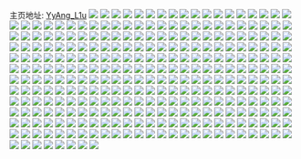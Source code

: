 主页地址: [YyAng_L1u](https://weibo.com/u/1881026215) 
![](https://wx4.sinaimg.cn/mw2000/701e2ea7ly1g3sjrn29erj22c02c0npf.jpg) 
![](https://wx4.sinaimg.cn/mw2000/701e2ea7ly1g3sjqm8b01j21sc2ds7wk.jpg) 
![](https://wx4.sinaimg.cn/mw2000/701e2ea7ly1g3sjqp6t52j20yi1ca7tb.jpg) 
![](https://wx4.sinaimg.cn/mw2000/701e2ea7ly1g3kvtfu1m9j2263261npd.jpg) 
![](https://wx4.sinaimg.cn/mw2000/701e2ea7ly1g3kvtbwbhej21sc1sc4qr.jpg) 
![](https://wx4.sinaimg.cn/mw2000/701e2ea7ly1g3kvte2meaj22c02bz7wi.jpg) 
![](https://wx4.sinaimg.cn/mw2000/701e2ea7ly1g3kvtda6mbj2204202b29.jpg) 
![](https://wx4.sinaimg.cn/mw2000/701e2ea7ly1g3kvtb1ahxj226j26ib2a.jpg) 
![](https://wx4.sinaimg.cn/mw2000/701e2ea7ly1g3kvternhwj21ux1uv7wh.jpg) 
![](https://wx4.sinaimg.cn/mw2000/701e2ea7ly1g3kvtcounrj226i26ikjl.jpg) 
![](https://wx4.sinaimg.cn/mw2000/701e2ea7ly1g3kvtfdwkjj21w51w47wh.jpg) 
![](https://wx4.sinaimg.cn/mw2000/701e2ea7ly1g3kvtglunpj21401hckjm.jpg) 
![](https://wx4.sinaimg.cn/mw2000/701e2ea7ly1g3bk6enul1j222a22a4qq.jpg) 
![](https://wx4.sinaimg.cn/mw2000/701e2ea7ly1g3bk6gkl2nj22ds1sc7wj.jpg) 
![](https://wx4.sinaimg.cn/mw2000/701e2ea7ly1g3bk6ijgxlj22c02c0npd.jpg) 
![](https://wx4.sinaimg.cn/mw2000/701e2ea7ly1g3bk6fl17yj22c02c07wi.jpg) 
![](https://wx4.sinaimg.cn/mw2000/701e2ea7ly1g3bk6hcoirj21er1er1kx.jpg) 
![](https://wx4.sinaimg.cn/mw2000/701e2ea7ly1g3bk6gxh8tj20j60j73zy.jpg) 
![](https://wx4.sinaimg.cn/mw2000/701e2ea7ly1g317pa14dnj22io1w0qv5.jpg) 
![](https://wx4.sinaimg.cn/mw2000/701e2ea7ly1g317pp1mfzj22c0340e83.jpg) 
![](https://wx4.sinaimg.cn/mw2000/701e2ea7ly1g317p7iuxuj22c0340npe.jpg) 
![](https://wx4.sinaimg.cn/mw2000/701e2ea7ly1g317p32boij22c03407wi.jpg) 
![](https://wx4.sinaimg.cn/mw2000/701e2ea7ly1g317pe7zcbj23402c0x6q.jpg) 
![](https://wx4.sinaimg.cn/mw2000/701e2ea7ly1g317pvpa1qj22c0340e83.jpg) 
![](https://wx4.sinaimg.cn/mw2000/701e2ea7ly1g2yx4ow1k0j22ds1scnpf.jpg) 
![](https://wx4.sinaimg.cn/mw2000/701e2ea7ly1g2yx4epp76j20rs1qinpd.jpg) 
![](https://wx4.sinaimg.cn/mw2000/701e2ea7ly1g2yx4wi7ukj21vz2ioqv6.jpg) 
![](https://wx4.sinaimg.cn/mw2000/701e2ea7ly1g2yx48kawhj21sc1scqv7.jpg) 
![](https://wx4.sinaimg.cn/mw2000/701e2ea7ly1g2rpz7yfnbj22ds1scnpe.jpg) 
![](https://wx4.sinaimg.cn/mw2000/701e2ea7ly1g2rpz9b2bjj22c02bzqv6.jpg) 
![](https://wx4.sinaimg.cn/mw2000/701e2ea7ly1g2rpz9ppk9j21400u0wny.jpg) 
![](https://wx4.sinaimg.cn/mw2000/701e2ea7ly1g2rpz9yv0yj20yi0yjkeg.jpg) 
![](https://wx4.sinaimg.cn/mw2000/701e2ea7ly1g2rpzaqqhuj22ds1scu0y.jpg) 
![](https://wx4.sinaimg.cn/mw2000/701e2ea7ly1g2rpz723mzj22c02bznph.jpg) 
![](https://wx4.sinaimg.cn/mw2000/701e2ea7ly1g2rpzbtaquj22ds1scb2a.jpg) 
![](https://wx4.sinaimg.cn/mw2000/701e2ea7ly1g2rpzcp2wgj22c02bzx6p.jpg) 
![](https://wx4.sinaimg.cn/mw2000/701e2ea7ly1g2crgdyzmsj21kw16me81.jpg) 
![](https://wx4.sinaimg.cn/mw2000/701e2ea7ly1g2crginxvij22c02c07wi.jpg) 
![](https://wx4.sinaimg.cn/mw2000/701e2ea7ly1g1wjoqw01hj20zk0qoqah.jpg) 
![](https://wx4.sinaimg.cn/mw2000/701e2ea7ly1g1wjonz96xj20zk0qo7a7.jpg) 
![](https://wx4.sinaimg.cn/mw2000/701e2ea7ly1g1wjonfdcdj20zk0qngty.jpg) 
![](https://wx4.sinaimg.cn/mw2000/701e2ea7ly1g1wjomupt8j20zk0qotdr.jpg) 
![](https://wx4.sinaimg.cn/mw2000/701e2ea7ly1g1wjoprqinj20zk0qo103.jpg) 
![](https://wx4.sinaimg.cn/mw2000/701e2ea7ly1g1wjoltwt7j20zk0qodn1.jpg) 
![](https://wx4.sinaimg.cn/mw2000/701e2ea7ly1g1wjooi82xj20zk0qon3z.jpg) 
![](https://wx4.sinaimg.cn/mw2000/701e2ea7ly1g1wjotes0gj23402c0u0x.jpg) 
![](https://wx4.sinaimg.cn/mw2000/701e2ea7ly1g1wjq4gh5aj20rs15o7ls.jpg) 
![](https://wx4.sinaimg.cn/mw2000/701e2ea7ly1g1h6di4er4j222i2rchdu.jpg) 
![](https://wx4.sinaimg.cn/mw2000/701e2ea7ly1g1h6d97enjj23402c04qp.jpg) 
![](https://wx4.sinaimg.cn/mw2000/701e2ea7ly1g1h6dbemynj22c0340qv6.jpg) 
![](https://wx4.sinaimg.cn/mw2000/701e2ea7ly1g1h6d8h4opj22c0340npd.jpg) 
![](https://wx4.sinaimg.cn/mw2000/701e2ea7ly1g1h6ddgt7vj23402c0e81.jpg) 
![](https://wx4.sinaimg.cn/mw2000/701e2ea7ly1g1h6dh4r4nj222t2rqb2a.jpg) 
![](https://wx4.sinaimg.cn/mw2000/701e2ea7ly1g1h6df41duj23402c0b29.jpg) 
![](https://wx4.sinaimg.cn/mw2000/701e2ea7ly1g1h6dcj0r5j22c0340hdu.jpg) 
![](https://wx4.sinaimg.cn/mw2000/701e2ea7ly1g1h6d7k3q7j22c0340hdt.jpg) 
![](https://wx4.sinaimg.cn/mw2000/701e2ea7ly1g1ciucjcztj22ds1scqv5.jpg) 
![](https://wx4.sinaimg.cn/mw2000/701e2ea7ly1g1ciuaj5t4j23402c0hdt.jpg) 
![](https://wx4.sinaimg.cn/mw2000/701e2ea7ly1g17fqdql2vj22c02bznpf.jpg) 
![](https://wx4.sinaimg.cn/mw2000/701e2ea7ly1g17fqev377j22c02bzb2b.jpg) 
![](https://wx4.sinaimg.cn/mw2000/701e2ea7ly1g17fqfakj7j20va0van7t.jpg) 
![](https://wx4.sinaimg.cn/mw2000/701e2ea7ly1g17fqg41r6j22c02c0qv7.jpg) 
![](https://wx4.sinaimg.cn/mw2000/701e2ea7ly1g17fqh4548j22c0340kjm.jpg) 
![](https://wx4.sinaimg.cn/mw2000/701e2ea7ly1g17fqk1f3fj23402c0hdw.jpg) 
![](https://wx4.sinaimg.cn/mw2000/701e2ea7ly1g17fqcrhfvj22c02c0hdu.jpg) 
![](https://wx4.sinaimg.cn/mw2000/701e2ea7ly1g17fqkny61j21ru1sgtz9.jpg) 
![](https://wx4.sinaimg.cn/mw2000/701e2ea7ly1g17fqljkj9j22c02bzhdt.jpg) 
![](https://wx4.sinaimg.cn/mw2000/701e2ea7ly1g1644o0la1j22c0340qv6.jpg) 
![](https://wx4.sinaimg.cn/mw2000/701e2ea7ly1g16435btrbj22c03407wi.jpg) 
![](https://wx4.sinaimg.cn/mw2000/701e2ea7ly1g16434e5sjj21sc2dsnpe.jpg) 
![](https://wx4.sinaimg.cn/mw2000/701e2ea7ly1g16438ffu5j22c03401kz.jpg) 
![](https://wx4.sinaimg.cn/mw2000/701e2ea7ly1g165ge5994j22ds1scb2e.jpg) 
![](https://wx4.sinaimg.cn/mw2000/701e2ea7ly1g16436adhpj22c0340qv6.jpg) 
![](https://wx4.sinaimg.cn/mw2000/701e2ea7ly1g16433fnc0j21vz2in7wi.jpg) 
![](https://wx4.sinaimg.cn/mw2000/701e2ea7ly1g16431ngaij22c03404qq.jpg) 
![](https://wx4.sinaimg.cn/mw2000/701e2ea7ly1g16484ticdj23402c0hdu.jpg) 
![](https://wx4.sinaimg.cn/mw2000/701e2ea7ly1g14efj0q6nj20rs15ok8a.jpg) 
![](https://wx4.sinaimg.cn/mw2000/701e2ea7ly1g14efjei13j21901907vn.jpg) 
![](https://wx4.sinaimg.cn/mw2000/701e2ea7ly1g11juau18ij23402c0e81.jpg) 
![](https://wx4.sinaimg.cn/mw2000/701e2ea7ly1g11jucsxg3j23402c0b2a.jpg) 
![](https://wx4.sinaimg.cn/mw2000/701e2ea7ly1g11ju8sitrj227y2yi1ky.jpg) 
![](https://wx4.sinaimg.cn/mw2000/701e2ea7ly1g11ju7w900j22c01r04qp.jpg) 
![](https://wx4.sinaimg.cn/mw2000/701e2ea7ly1g11juberl4j20rs15rqv5.jpg) 
![](https://wx4.sinaimg.cn/mw2000/701e2ea7ly1g11juc25l9j22c01r04qp.jpg) 
![](https://wx4.sinaimg.cn/mw2000/701e2ea7ly1g11jua9we5j22wg27pe81.jpg) 
![](https://wx4.sinaimg.cn/mw2000/701e2ea7ly1g11ju9mqqlj23402c0b2a.jpg) 
![](https://wx4.sinaimg.cn/mw2000/701e2ea7ly1g11judhw5fj22y027ie81.jpg) 
![](https://wx4.sinaimg.cn/mw2000/701e2ea7ly1g0k5qqx2fgj20yf0pljzl.jpg) 
![](https://wx4.sinaimg.cn/mw2000/701e2ea7ly1g0k5qqls6mj20xc0p0tzl.jpg) 
![](https://wx4.sinaimg.cn/mw2000/701e2ea7ly1g0k5qwvephj22c03404qq.jpg) 
![](https://wx4.sinaimg.cn/mw2000/701e2ea7ly1g0k5quxetuj22c0340kjn.jpg) 
![](https://wx4.sinaimg.cn/mw2000/701e2ea7ly1g0k5qrlruvj228m2zhb2a.jpg) 
![](https://wx4.sinaimg.cn/mw2000/701e2ea7ly1g0k5qw04ewj23402c0hdu.jpg) 
![](https://wx4.sinaimg.cn/mw2000/701e2ea7ly1g0k5r1wybnj233z2d9kju.jpg) 
![](https://wx4.sinaimg.cn/mw2000/701e2ea7ly1g0k5qsdjknj22c03401kz.jpg) 
![](https://wx4.sinaimg.cn/mw2000/701e2ea7ly1g0k5qy4fshj20rs2234qr.jpg) 
![](https://wx4.sinaimg.cn/mw2000/701e2ea7ly1g06h8kxah7j20yi0rahdt.jpg) 
![](https://wx4.sinaimg.cn/mw2000/701e2ea7ly1g06h8m7hivj20y10y1b29.jpg) 
![](https://wx4.sinaimg.cn/mw2000/701e2ea7ly1g06h8laez3j215o0v8aop.jpg) 
![](https://wx4.sinaimg.cn/mw2000/701e2ea7ly1g06h8lrpd9j20yi0r9npd.jpg) 
![](https://wx4.sinaimg.cn/mw2000/701e2ea7ly1g03i017teaj20ku0kujrb.jpg) 
![](https://wx4.sinaimg.cn/mw2000/701e2ea7ly1fzfm57lg3tj21o0280npd.jpg) 
![](https://wx4.sinaimg.cn/mw2000/701e2ea7ly1fzfm4xsbg1j22c02c0b2b.jpg) 
![](https://wx4.sinaimg.cn/mw2000/701e2ea7ly1fzfm538a3pj21l51m14qp.jpg) 
![](https://wx4.sinaimg.cn/mw2000/701e2ea7ly1fz74gcone5j226i26ie82.jpg) 
![](https://wx4.sinaimg.cn/mw2000/701e2ea7ly1fz74gusdjhj22ds1sce81.jpg) 
![](https://wx4.sinaimg.cn/mw2000/701e2ea7ly1fz74hd27pij22c02c0npd.jpg) 
![](https://wx4.sinaimg.cn/mw2000/701e2ea7ly1fz74h48t5uj22c02c0qv5.jpg) 
![](https://wx4.sinaimg.cn/mw2000/701e2ea7ly1fz74gkbrq6j22c02c0hdt.jpg) 
![](https://wx4.sinaimg.cn/mw2000/701e2ea7ly1fz74govmhoj23402c07wh.jpg) 
![](https://wx4.sinaimg.cn/mw2000/701e2ea7ly1fyyh9ycj3rj22c01v6u0x.jpg) 
![](https://wx4.sinaimg.cn/mw2000/701e2ea7ly1fyyh7xwziij21o0280b29.jpg) 
![](https://wx4.sinaimg.cn/mw2000/701e2ea7ly1fyyhaczop3j22c02bzqv6.jpg) 
![](https://wx4.sinaimg.cn/mw2000/701e2ea7ly1fyyh9h4g29j21o0280x6r.jpg) 
![](https://wx4.sinaimg.cn/mw2000/701e2ea7ly1fyyhajpfy0j20yi0yi0tm.jpg) 
![](https://wx4.sinaimg.cn/mw2000/701e2ea7ly1fyyh7rm43pj21o0280u0x.jpg) 
![](https://wx4.sinaimg.cn/mw2000/701e2ea7ly1fyyh9qwjlqj22c02c01ky.jpg) 
![](https://wx4.sinaimg.cn/mw2000/701e2ea7ly1fyyha4nl20j21o02801ky.jpg) 
![](https://wx4.sinaimg.cn/mw2000/701e2ea7ly1fyyhfirfv0j226i26iqv5.jpg) 
![](https://wx4.sinaimg.cn/mw2000/701e2ea7ly1fykwtih9bmj23sw2ionpd.jpg) 
![](https://wx4.sinaimg.cn/mw2000/701e2ea7ly1fykwtm67s0j23sw2ioqv5.jpg) 
![](https://wx4.sinaimg.cn/mw2000/701e2ea7ly1fykwtsblzzj23sw2iox6r.jpg) 
![](https://wx4.sinaimg.cn/mw2000/701e2ea7ly1fykwtdvptej20k00j0n36.jpg) 
![](https://wx4.sinaimg.cn/mw2000/701e2ea7ly1fyj8qazayqj22901i0e81.jpg) 
![](https://wx4.sinaimg.cn/mw2000/701e2ea7ly1fyj8qj5lesj22c01k0hdt.jpg) 
![](https://wx4.sinaimg.cn/mw2000/701e2ea7ly1fyj8q4vnpyj234022kx6p.jpg) 
![](https://wx4.sinaimg.cn/mw2000/701e2ea7ly1fyj8qnhyu7j22c01k0x21.jpg) 
![](https://wx4.sinaimg.cn/mw2000/701e2ea7ly1fxtwl68ro6j20nm0newgx.jpg) 
![](https://wx4.sinaimg.cn/mw2000/701e2ea7ly1fxg3cclmfoj20rs0vahdt.jpg) 
![](https://wx4.sinaimg.cn/mw2000/701e2ea7ly1fwqpovwqkjj22c0340b2b.jpg) 
![](https://wx4.sinaimg.cn/mw2000/701e2ea7ly1fwqpotwz9hj23402c01ky.jpg) 
![](https://wx4.sinaimg.cn/mw2000/701e2ea7ly1fwqpp01rbwj23402c0u0x.jpg) 
![](https://wx4.sinaimg.cn/mw2000/701e2ea7ly1fwqpoyh3g7j23402c07wh.jpg) 
![](https://wx4.sinaimg.cn/mw2000/701e2ea7ly1fwqpowr73nj23402c0u0x.jpg) 
![](https://wx4.sinaimg.cn/mw2000/701e2ea7ly1fwqpp258y7j23402c0npd.jpg) 
![](https://wx4.sinaimg.cn/mw2000/701e2ea7ly1fwqpp7rrpbj21sc2ds7wh.jpg) 
![](https://wx4.sinaimg.cn/mw2000/701e2ea7ly1fwqpp5va09j23402c01ky.jpg) 
![](https://wx4.sinaimg.cn/mw2000/701e2ea7ly1fwqpp4hmfgj22ds1sctvs.jpg) 
![](https://wx4.sinaimg.cn/mw2000/701e2ea7ly1fwgbxqihp4j23402c04qp.jpg) 
![](https://wx4.sinaimg.cn/mw2000/701e2ea7ly1fwgbxnuik7j23402c04qp.jpg) 
![](https://wx4.sinaimg.cn/mw2000/701e2ea7ly1fwad4g5i9yj20ku0ku476.jpg) 
![](https://wx4.sinaimg.cn/mw2000/701e2ea7ly1fwad4gxkqlj20ku0km7i3.jpg) 
![](https://wx4.sinaimg.cn/mw2000/701e2ea7ly1fwad4fpdflj20lq0ltjwk.jpg) 
![](https://wx4.sinaimg.cn/mw2000/701e2ea7ly1fwad4hiwolj20u00u07gh.jpg) 
![](https://wx4.sinaimg.cn/mw2000/701e2ea7ly1fwad4f04n0j20nq0zktcq.jpg) 
![](https://wx4.sinaimg.cn/mw2000/701e2ea7ly1fwad4fxeuwj20go0m8tbk.jpg) 
![](https://wx4.sinaimg.cn/mw2000/701e2ea7ly1fwad4gg589j20ku0hwq5r.jpg) 
![](https://wx4.sinaimg.cn/mw2000/701e2ea7ly1fwad4hp36tj20ku0ksgoq.jpg) 
![](https://wx4.sinaimg.cn/mw2000/701e2ea7ly1fwad4f77z2j20iq0owjv2.jpg) 
![](https://wx4.sinaimg.cn/mw2000/701e2ea7gy1fvrw49wj8dj22c03407wi.jpg) 
![](https://wx4.sinaimg.cn/mw2000/701e2ea7gy1fvrw4ehi1kj23402c01kz.jpg) 
![](https://wx4.sinaimg.cn/mw2000/701e2ea7gy1fvrw4olyh7j23402c0qv5.jpg) 
![](https://wx4.sinaimg.cn/mw2000/701e2ea7gy1fvrw4lwg63j22c0340x6p.jpg) 
![](https://wx4.sinaimg.cn/mw2000/701e2ea7gy1fvrw46wxk2j221f2pwe81.jpg) 
![](https://wx4.sinaimg.cn/mw2000/701e2ea7gy1fvrw4j1j7kj23402c01kz.jpg) 
![](https://wx4.sinaimg.cn/mw2000/701e2ea7gy1fvrw4ufat4j22c03404qq.jpg) 
![](https://wx4.sinaimg.cn/mw2000/701e2ea7gy1fvrw4rezxnj23402c01ky.jpg) 
![](https://wx4.sinaimg.cn/mw2000/701e2ea7gy1fvrw4z2dhyj22c02c0e81.jpg) 
![](https://wx4.sinaimg.cn/mw2000/701e2ea7ly1fvhig8ps6gj22c02c0h53.jpg) 
![](https://wx4.sinaimg.cn/mw2000/701e2ea7ly1fvhifze79tj21kw16o7wh.jpg) 
![](https://wx4.sinaimg.cn/mw2000/701e2ea7ly1fvhig455sfj22nz1zs1kx.jpg) 
![](https://wx4.sinaimg.cn/mw2000/701e2ea7ly1fvhig58o5oj223u2sqx6q.jpg) 
![](https://wx4.sinaimg.cn/mw2000/701e2ea7ly1fvhig8555pj22c02c07pf.jpg) 
![](https://wx4.sinaimg.cn/mw2000/701e2ea7ly1fvhig7g88sj227c2xfqv6.jpg) 
![](https://wx4.sinaimg.cn/mw2000/701e2ea7ly1fvhig5xpllj216o1kw4dq.jpg) 
![](https://wx4.sinaimg.cn/mw2000/701e2ea7ly1fvhig2vz40j23402c0qv6.jpg) 
![](https://wx4.sinaimg.cn/mw2000/701e2ea7ly1fvhig194oyj22c02c0qv5.jpg) 
![](https://wx4.sinaimg.cn/mw2000/701e2ea7ly1fve1nevq2dj20kk0do76r.jpg) 
![](https://wx4.sinaimg.cn/mw2000/701e2ea7gy1fv8c25520jj22io1w04qp.jpg) 
![](https://wx4.sinaimg.cn/mw2000/701e2ea7gy1fv8c261j6fj22c02c0npd.jpg) 
![](https://wx4.sinaimg.cn/mw2000/701e2ea7gy1fv8c26oeo8j21kw16oar6.jpg) 
![](https://wx4.sinaimg.cn/mw2000/701e2ea7gy1fv8c27hx2ij20ku2beqv6.jpg) 
![](https://wx4.sinaimg.cn/mw2000/701e2ea7gy1fv8c2881pij20ku0v3x5d.jpg) 
![](https://wx4.sinaimg.cn/mw2000/701e2ea7gy1fv8c244xoxj22c02c0e81.jpg) 
![](https://wx4.sinaimg.cn/mw2000/701e2ea7gy1fv8c29b3s2j21kw16odzx.jpg) 
![](https://wx4.sinaimg.cn/mw2000/701e2ea7gy1fv8c2a2fjxj22io1w0u0x.jpg) 
![](https://wx4.sinaimg.cn/mw2000/701e2ea7gy1fv8c2blsr4j22c02c0u0x.jpg) 
![](https://wx4.sinaimg.cn/mw2000/701e2ea7gy1futczyfhxvj216o1kwh7p.jpg) 
![](https://wx4.sinaimg.cn/mw2000/701e2ea7gy1fuitw6bbiij21w01f0kjl.jpg) 
![](https://wx4.sinaimg.cn/mw2000/701e2ea7gy1fuitso5upuj22c02c0npd.jpg) 
![](https://wx4.sinaimg.cn/mw2000/701e2ea7gy1fuitwc3jo0j22c02c0kjm.jpg) 
![](https://wx4.sinaimg.cn/mw2000/701e2ea7gy1fuitskmovyj22c02c0e81.jpg) 
![](https://wx4.sinaimg.cn/mw2000/701e2ea7ly1fufdiu5q85j20ku0pmkfe.jpg) 
![](https://wx4.sinaimg.cn/mw2000/701e2ea7ly1fu4wvc1ehjj216o1hc16i.jpg) 
![](https://wx4.sinaimg.cn/mw2000/701e2ea7ly1fu4wvblgujj22c02c0qv5.jpg) 
![](https://wx4.sinaimg.cn/mw2000/701e2ea7ly1fu4wvcowmhj22c02c0e81.jpg) 
![](https://wx4.sinaimg.cn/mw2000/701e2ea7ly1fu4wvdm4f2j23402c0e82.jpg) 
![](https://wx4.sinaimg.cn/mw2000/701e2ea7ly1fu1g5md3efj20ku0kujs1.jpg) 
![](https://wx4.sinaimg.cn/mw2000/701e2ea7ly1ftyri6xug0j216o1kw7iy.jpg) 
![](https://wx4.sinaimg.cn/mw2000/701e2ea7ly1ftyriaiwyvj22c02c0kjl.jpg) 
![](https://wx4.sinaimg.cn/mw2000/701e2ea7ly1ftyri844xsj23402c0kjn.jpg) 
![](https://wx4.sinaimg.cn/mw2000/701e2ea7ly1ftyri6k6d8j216o1kwasw.jpg) 
![](https://wx4.sinaimg.cn/mw2000/701e2ea7ly1ftyriayu0rj21kw16o4cy.jpg) 
![](https://wx4.sinaimg.cn/mw2000/701e2ea7ly1ftyri5cxmqj23402c0b2b.jpg) 
![](https://wx4.sinaimg.cn/mw2000/701e2ea7ly1ftyri94r8qj23402c0x6q.jpg) 
![](https://wx4.sinaimg.cn/mw2000/701e2ea7ly1ftyri9un6mj22c02c07wh.jpg) 
![](https://wx4.sinaimg.cn/mw2000/701e2ea7ly1ftyri64jhsj20xc18eb29.jpg) 
![](https://wx4.sinaimg.cn/mw2000/701e2ea7gy1ftwntmu3dcj21sg1sgqop.jpg) 
![](https://wx4.sinaimg.cn/mw2000/701e2ea7gy1ftwntm6i27j22c02c0npd.jpg) 
![](https://wx4.sinaimg.cn/mw2000/701e2ea7ly1fthvreiv16j22di2cxb2b.jpg) 
![](https://wx4.sinaimg.cn/mw2000/701e2ea7ly1fthvr7y7f3j20h10cr77s.jpg) 
![](https://wx4.sinaimg.cn/mw2000/701e2ea7ly1fthvra8iznj22pj2154qr.jpg) 
![](https://wx4.sinaimg.cn/mw2000/701e2ea7ly1fthvrdb5v6j22c02c07wi.jpg) 
![](https://wx4.sinaimg.cn/mw2000/701e2ea7ly1fthvrb5uooj21kw1kw7wh.jpg) 
![](https://wx4.sinaimg.cn/mw2000/701e2ea7ly1fthvr8zi2mj22c51qykjm.jpg) 
![](https://wx4.sinaimg.cn/mw2000/701e2ea7ly1fthvr7o9m9j20jg0ekjwz.jpg) 
![](https://wx4.sinaimg.cn/mw2000/701e2ea7ly1fthvrcbrpfj22c02c0x6q.jpg) 
![](https://wx4.sinaimg.cn/mw2000/701e2ea7ly1fthvr6zt3tj22c92c0b2b.jpg) 
![](https://wx4.sinaimg.cn/mw2000/701e2ea7ly1ft566gq3y7j20ku1medmf.jpg) 
![](https://wx4.sinaimg.cn/mw2000/701e2ea7ly1ft566cg4fcj23402c0b29.jpg) 
![](https://wx4.sinaimg.cn/mw2000/701e2ea7ly1ft2qz00w3mj21g4133wql.jpg) 
![](https://wx4.sinaimg.cn/mw2000/701e2ea7ly1ft2qz0ekj1j216i0xtwp2.jpg) 
![](https://wx4.sinaimg.cn/mw2000/701e2ea7ly1ft2r12vxnwj20qo0zk4qp.jpg) 
![](https://wx4.sinaimg.cn/mw2000/701e2ea7ly1ft2qz1uttcj21gz13rwqa.jpg) 
![](https://wx4.sinaimg.cn/mw2000/701e2ea7ly1fsvhg89ugoj21ws1wshdt.jpg) 
![](https://wx4.sinaimg.cn/mw2000/701e2ea7ly1fsvhfx7q8qj216o1f4kjm.jpg) 
![](https://wx4.sinaimg.cn/mw2000/701e2ea7gy1frdl3x9n4ij20ku1jle6p.jpg) 
![](https://wx4.sinaimg.cn/mw2000/701e2ea7gy1frdl4bwtf9j20ku1jlnh3.jpg) 
![](https://wx4.sinaimg.cn/mw2000/701e2ea7gy1frdl28tq7yj20ku15o7ht.jpg) 
![](https://wx4.sinaimg.cn/mw2000/701e2ea7gy1frdl2zaa4cj20ku0vadws.jpg) 
![](https://wx4.sinaimg.cn/mw2000/701e2ea7gy1fr77g1bontj214n1esax5.jpg) 
![](https://wx4.sinaimg.cn/mw2000/701e2ea7gy1fr77fz9t92j216o1hcwu2.jpg) 
![](https://wx4.sinaimg.cn/mw2000/701e2ea7gy1fr77g0c01oj216l16lnab.jpg) 
![](https://wx4.sinaimg.cn/mw2000/701e2ea7gy1fr77fy2kyaj22c02c0b2b.jpg) 
![](https://wx4.sinaimg.cn/mw2000/701e2ea7gy1fr77g211qoj216o0zd49g.jpg) 
![](https://wx4.sinaimg.cn/mw2000/701e2ea7gy1fr77gs0z1ej22bu2bux14.jpg) 
![](https://wx4.sinaimg.cn/mw2000/701e2ea7ly1fqwslh2mbrj22c02c0b29.jpg) 
![](https://wx4.sinaimg.cn/mw2000/701e2ea7gy1fqqilzi3jbj22c02c07wl.jpg) 
![](https://wx4.sinaimg.cn/mw2000/701e2ea7gy1fqqim1vsx3j21sg1sgqv6.jpg) 
![](https://wx4.sinaimg.cn/mw2000/701e2ea7gy1fqqirsy7dtj21sg1sgnpe.jpg) 
![](https://wx4.sinaimg.cn/mw2000/701e2ea7gy1fqqiny9ixrj20u00u0gtc.jpg) 
![](https://wx4.sinaimg.cn/mw2000/701e2ea7gy1fqnk86zqwej22c02c0npf.jpg) 
![](https://wx4.sinaimg.cn/mw2000/701e2ea7gy1fqnk73hgiwj23402c0b2a.jpg) 
![](https://wx4.sinaimg.cn/mw2000/701e2ea7gy1fqnk8k0a1uj22c02c0keq.jpg) 
![](https://wx4.sinaimg.cn/mw2000/701e2ea7gy1fqnk6sftjjj22c02c01kx.jpg) 
![](https://wx4.sinaimg.cn/mw2000/701e2ea7gy1fqnk92njy5j20hs0hsjta.jpg) 
![](https://wx4.sinaimg.cn/mw2000/701e2ea7gy1fqnk91rz02j22bu2bub2a.jpg) 
![](https://wx4.sinaimg.cn/mw2000/701e2ea7ly1fqia8xg6r7j216o16p7q6.jpg) 
![](https://wx4.sinaimg.cn/mw2000/701e2ea7ly1fqia8xwifnj20hd0hgtdp.jpg) 
![](https://wx4.sinaimg.cn/mw2000/701e2ea7ly1fqia8ys323j20va0vbwr4.jpg) 
![](https://wx4.sinaimg.cn/mw2000/701e2ea7ly1fqia8z7mvxj20ie0iigr0.jpg) 
![](https://wx4.sinaimg.cn/mw2000/701e2ea7ly1fqia905d3yj21sg1sghdt.jpg) 
![](https://wx4.sinaimg.cn/mw2000/701e2ea7ly1fqia91hmi4j22c02c04qr.jpg) 
![](https://wx4.sinaimg.cn/mw2000/701e2ea7ly1fqia8wx3ckj216o16p1ky.jpg) 
![](https://wx4.sinaimg.cn/mw2000/701e2ea7ly1fqia92rl89j22c02c0kjm.jpg) 
![](https://wx4.sinaimg.cn/mw2000/701e2ea7ly1fqia93nfxpj21sg1sghdt.jpg) 
![](https://wx4.sinaimg.cn/mw2000/701e2ea7ly1fqdp8p8adxj20rs15oqet.jpg) 
![](https://wx4.sinaimg.cn/mw2000/701e2ea7ly1fqdp8qey0dj22c02c0kjm.jpg) 
![](https://wx4.sinaimg.cn/mw2000/701e2ea7ly1fqdp8rg5i2j22c02c0u0y.jpg) 
![](https://wx4.sinaimg.cn/mw2000/701e2ea7ly1fqdp8nyhcpj22c02c0hdy.jpg) 
![](https://wx4.sinaimg.cn/mw2000/701e2ea7gy1fq9vbsgmsnj21v11v1b2c.jpg) 
![](https://wx4.sinaimg.cn/mw2000/701e2ea7gy1fq9vbv1r8cj22c02c04qq.jpg) 
![](https://wx4.sinaimg.cn/mw2000/701e2ea7gy1fq9vbwwj66j22c02c0npe.jpg) 
![](https://wx4.sinaimg.cn/mw2000/701e2ea7gy1fq9vbnja7gj22c02c07wj.jpg) 
![](https://wx4.sinaimg.cn/mw2000/701e2ea7gy1fq9vc1abetj22c02c0e82.jpg) 
![](https://wx4.sinaimg.cn/mw2000/701e2ea7gy1fq9vbz6qkgj22c02c0kjm.jpg) 
![](https://wx4.sinaimg.cn/mw2000/701e2ea7gy1fq9vc5aqi7j22c02c0kjm.jpg) 
![](https://wx4.sinaimg.cn/mw2000/701e2ea7gy1fq9vc3bx0qj22c02c0qv6.jpg) 
![](https://wx4.sinaimg.cn/mw2000/701e2ea7gy1fq9vbpu563j22c02c07wi.jpg) 
![](https://wx4.sinaimg.cn/mw2000/701e2ea7gy1fq7lr9a8ryj22c02c04qq.jpg) 
![](https://wx4.sinaimg.cn/mw2000/701e2ea7gy1fq7lr7hb3gj20hp0hpgtz.jpg) 
![](https://wx4.sinaimg.cn/mw2000/701e2ea7gy1fq7lqvdnx5j22c02c0b29.jpg) 
![](https://wx4.sinaimg.cn/mw2000/701e2ea7gy1fq7lr6kqgoj21yw1ywhdt.jpg) 
![](https://wx4.sinaimg.cn/mw2000/701e2ea7gy1fq7lr1f2o3j22c02c04qp.jpg) 
![](https://wx4.sinaimg.cn/mw2000/701e2ea7gy1fq7lqzknyqj22c02c0hdu.jpg) 
![](https://wx4.sinaimg.cn/mw2000/701e2ea7gy1fq7lr54fqoj22c02c0hdt.jpg) 
![](https://wx4.sinaimg.cn/mw2000/701e2ea7gy1fq7luk1svsj20ku0nkjzr.jpg) 
![](https://wx4.sinaimg.cn/mw2000/701e2ea7gy1fq7lsumsl8j22c02c0kjl.jpg) 
![](https://wx4.sinaimg.cn/mw2000/701e2ea7ly1fq109rke8rj22c02c0u0x.jpg) 
![](https://wx4.sinaimg.cn/mw2000/701e2ea7ly1fpqne5ub91j216o1hctpc.jpg) 
![](https://wx4.sinaimg.cn/mw2000/701e2ea7ly1fpqne50g48j22c02c0qv5.jpg) 
![](https://wx4.sinaimg.cn/mw2000/701e2ea7ly1fpjmw04ywcj20hg0jggnx.jpg) 
![](https://wx4.sinaimg.cn/mw2000/701e2ea7ly1fphlm56j8vj20ku112412.jpg) 
![](https://wx4.sinaimg.cn/mw2000/701e2ea7ly1fpcwfiuj2rj21kw1kwe7q.jpg) 
![](https://wx4.sinaimg.cn/mw2000/701e2ea7ly1fp8rrxhvluj22c02c0e81.jpg) 
![](https://wx4.sinaimg.cn/mw2000/701e2ea7ly1fp8rs3k7klj22c02c0e81.jpg) 
![](https://wx4.sinaimg.cn/mw2000/701e2ea7ly1fp8rsa2b7mj22c02c0hdt.jpg) 
![](https://wx4.sinaimg.cn/mw2000/701e2ea7ly1fp8rsj74ezj22c02c04qq.jpg) 
![](https://wx4.sinaimg.cn/mw2000/701e2ea7ly1fp6x2ieb8xj23402cce83.jpg) 
![](https://wx4.sinaimg.cn/mw2000/701e2ea7ly1fp6x2gfi5jj23402c07wj.jpg) 
![](https://wx4.sinaimg.cn/mw2000/701e2ea7ly1fp6x2k3vfwj23402c0b2b.jpg) 
![](https://wx4.sinaimg.cn/mw2000/701e2ea7ly1fp6x2l4zvgj22c03407wi.jpg) 
![](https://wx4.sinaimg.cn/mw2000/701e2ea7ly1fp5qkeyh29j216o1kwnbq.jpg) 
![](https://wx4.sinaimg.cn/mw2000/701e2ea7ly1fp5ql32ov3j216o1kw4gh.jpg) 
![](https://wx4.sinaimg.cn/mw2000/701e2ea7ly1fp5ql0qv3dj216o1kw7wi.jpg) 
![](https://wx4.sinaimg.cn/mw2000/701e2ea7ly1fp5ql1ulizj21kw16on82.jpg) 
![](https://wx4.sinaimg.cn/mw2000/701e2ea7gy1fp3mgdrt8zj21sg1sghdt.jpg) 
![](https://wx4.sinaimg.cn/mw2000/701e2ea7gy1fp3mgfjne2j21sg1sekjl.jpg) 
![](https://wx4.sinaimg.cn/mw2000/701e2ea7gy1fp3mgnnui3j22c02c0npe.jpg) 
![](https://wx4.sinaimg.cn/mw2000/701e2ea7gy1fp3mghedo4j22c02c0x6p.jpg) 
![](https://wx4.sinaimg.cn/mw2000/701e2ea7gy1fp3mgbw68xj22c92c07wi.jpg) 
![](https://wx4.sinaimg.cn/mw2000/701e2ea7gy1fp3mgpih5ij22c92c0e81.jpg) 
![](https://wx4.sinaimg.cn/mw2000/701e2ea7gy1fp3minkiqkj20zd0z9k1v.jpg) 
![](https://wx4.sinaimg.cn/mw2000/701e2ea7gy1fp3mglctvaj22c02c0e82.jpg) 
![](https://wx4.sinaimg.cn/mw2000/701e2ea7gy1fp3mgjdj3zj22c02c0qv5.jpg) 
![](https://wx4.sinaimg.cn/mw2000/701e2ea7gy1foyolq26y2j216o16oaop.jpg) 
![](https://wx4.sinaimg.cn/mw2000/701e2ea7gy1foyolok7a2j216o16on98.jpg) 
![](https://wx4.sinaimg.cn/mw2000/701e2ea7ly1foxkfborigj22c02c0x6p.jpg) 
![](https://wx4.sinaimg.cn/mw2000/701e2ea7ly1foxkfgf9hrj22c02c0e81.jpg) 
![](https://wx4.sinaimg.cn/mw2000/701e2ea7ly1foxkfq0puoj22c02c07wi.jpg) 
![](https://wx4.sinaimg.cn/mw2000/701e2ea7ly1foxkfjn18dj22c02c0e3k.jpg) 
